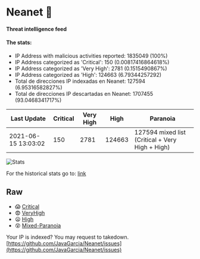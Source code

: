 # Neanet :hocho:
#### Threat intelligence feed
#### The stats:

- IP Address with malicious activities reported: 1835049 (100%)
- IP Address categorized as 'Critical':  150 (0.00817416864618%)
- IP Address categorized as 'Very High':  2781 (0.1515490867%)
- IP Address categorized as 'High':  124663 (6.79344257292)
- Total de direcciones IP indexadas en Neanet:  127594 (6.95316582827%)
- Total de direcciones IP descartadas en Neanet:  1707455 (93.0468341717%)

| Last Update | Critical | Very High | High | Paranoia |
| --- | --- | --- | --- | --- |
| 2021-06-15 13:03:02 | 150 | 2781 | 124663 | 127594 mixed list (Critical + Very High + High)|

![Stats](https://docs.google.com/spreadsheets/d/e/2PACX-1vSnaNMIXVabIpDJjufMlzH7poXnshF3mgd8Is1g9ytUEzVsP5my4Trn8f-xkoLLQ38xpL3HtmUexLo6/pubchart?oid=501124687&format=image)

For the historical stats go to: [link](/stats.csv)
## Raw
- :scream: [Critical](https://raw.githubusercontent.com/JavaGarcia/Neanet/master/blacklists/neanet_critical.txt)
- :fearful: [VeryHigh](https://raw.githubusercontent.com/JavaGarcia/Neanet/master/blacklists/neanet_veryHigh.txtt)
- :frowning: [High](https://raw.githubusercontent.com/JavaGarcia/Neanet/master/blacklists/neanet_high.txt)
- :dizzy_face: [Mixed-Paranoia](https://raw.githubusercontent.com/JavaGarcia/Neanet/master/blacklists/neanet_all.txt)


Your IP is indexed? You may request to takedown. [https://github.com/JavaGarcia/Neanet/issues](https://github.com/JavaGarcia/Neanet/issues)

























































































































































































































































































































































































































































































































































































































































































































































































































































































































































































































































































































































































































































































































































































































































































































































































































































































































































































































































































































































































































































































































































































































































































































































































































































































































































































































































































































































































































































































































































































































































































































































































































































































































































































































































































































































































































































































































































































































































































































































































































































































































































































































































































































































































































































































































































































































































































































































































































































































































































































































































































































































































































































































































































































































































































































































































































































































































































































































































































































































































































































































































































































































































































































































































































































































































































































































































































































































































































































































































































































































































































































































































































